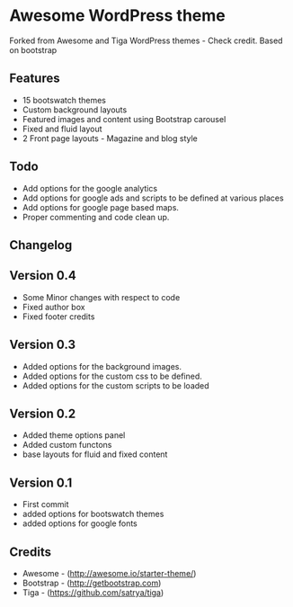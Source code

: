 
Awesome WordPress theme
======================================================================

Forked from Awesome and Tiga WordPress themes - Check credit.
Based on bootstrap

## Features


- 15 bootswatch themes
- Custom background layouts
- Featured images and content using Bootstrap carousel
- Fixed and fluid layout
- 2 Front page layouts - Magazine and blog style


## Todo


- Add options for the google analytics
- Add options for google ads and scripts to be defined at various places
- Add options for google page based maps.
- Proper commenting and code clean up.



## Changelog



## Version 0.4


- Some Minor changes with respect to code
- Fixed author box
- Fixed footer credits

## Version 0.3

- Added options for the background images.
- Added options for the custom css to be defined.
- Added options for the custom scripts to be loaded


## Version 0.2

- Added theme options panel
- Added custom functons
- base layouts for fluid and fixed content

## Version 0.1

- First commit
- added options for bootswatch themes
- added options for google fonts



## Credits


- Awesome - (http://awesome.io/starter-theme/)
- Bootstrap - (http://getbootstrap.com)
- Tiga - (https://github.com/satrya/tiga)
